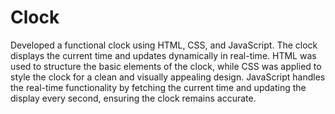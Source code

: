 # Clock
Developed a functional clock using HTML, CSS, and JavaScript. The clock displays the current time and updates dynamically in real-time. HTML was used to structure the basic elements of the clock, while CSS was applied to style the clock for a clean and visually appealing design. JavaScript handles the real-time functionality by fetching the current time and updating the display every second, ensuring the clock remains accurate.
